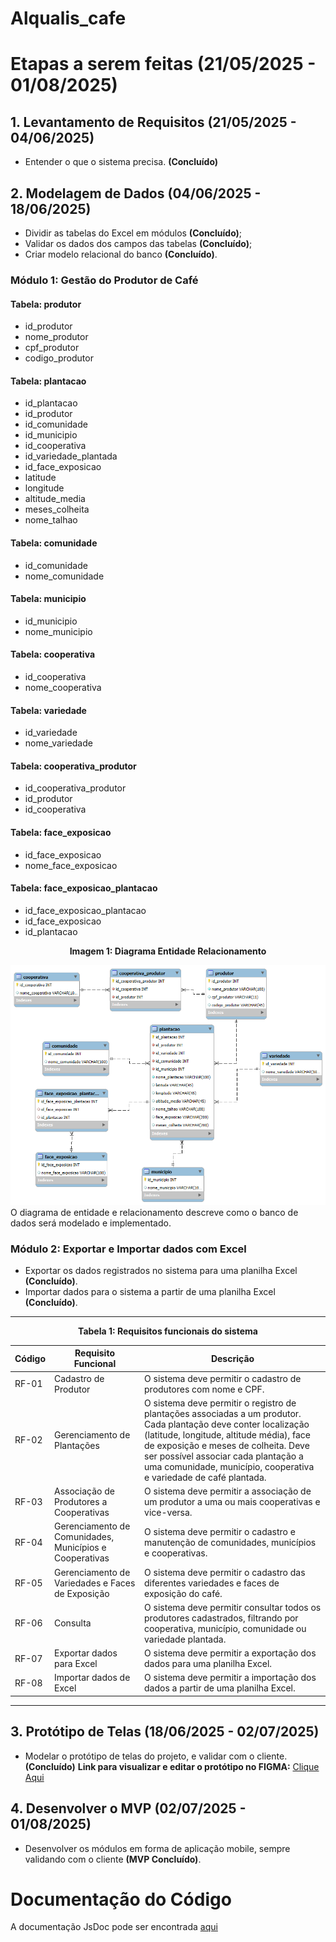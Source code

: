 # Alqualis\_cafe

# Etapas a serem feitas (21/05/2025 - 01/08/2025)

## 1. Levantamento de Requisitos (21/05/2025 - 04/06/2025)

* Entender o que o sistema precisa. **(Concluído)**

## 2. Modelagem de Dados (04/06/2025 - 18/06/2025)

* Dividir as tabelas do Excel em módulos **(Concluído)**;
* Validar os dados dos campos das tabelas **(Concluído)**;
* Criar modelo relacional do banco **(Concluído)**.

### Módulo 1: Gestão do Produtor de Café

#### Tabela: produtor

* id_produtor
* nome_produtor
* cpf_produtor
* codigo_produtor

#### Tabela: plantacao

* id_plantacao
* id_produtor
* id_comunidade
* id_municipio
* id_cooperativa
* id_variedade_plantada
* id_face_exposicao
* latitude
* longitude
* altitude_media
* meses_colheita
* nome_talhao

#### Tabela: comunidade

* id_comunidade
* nome_comunidade

#### Tabela: municipio

* id_municipio
* nome_municipio

#### Tabela: cooperativa

* id_cooperativa
* nome_cooperativa

#### Tabela: variedade

* id_variedade
* nome_variedade

#### Tabela: cooperativa_produtor

* id_cooperativa_produtor
* id_produtor
* id_cooperativa

#### Tabela: face_exposicao

* id_face_exposicao
* nome_face_exposicao

#### Tabela: face_exposicao_plantacao

* id_face_exposicao_plantacao
* id_face_exposicao
* id_plantacao

<p  align="center"><b>Imagem 1: Diagrama Entidade Relacionamento</b></p>

![](https://github.com/arlisson/Alqualis_cafe/blob/main/imagens_projeto/modelo_der.png)
O diagrama de entidade e relacionamento descreve como o banco de dados será modelado e implementado.

### Módulo 2: Exportar e Importar dados com Excel

* Exportar os dados registrados no sistema para uma planilha Excel **(Concluído)**.
* Importar dados para o sistema a partir de uma planilha Excel **(Concluído)**.

---

<p  align="center"><b>Tabela 1: Requisitos funcionais do sistema</b></p>

| Código | Requisito Funcional                                     | Descrição                                                                                                                                                                                                                                                                                                        |
| ------ | ------------------------------------------------------- | ---------------------------------------------------------------------------------------------------------------------------------------------------------------------------------------------------------------------------------------------------------------------------------------------------------------- |
| RF-01  | Cadastro de Produtor                                    | O sistema deve permitir o cadastro de produtores com nome e CPF.                                                                                                                                                                                                                                                 |
| RF-02  | Gerenciamento de Plantações                             | O sistema deve permitir o registro de plantações associadas a um produtor. Cada plantação deve conter localização (latitude, longitude, altitude média), face de exposição e meses de colheita. Deve ser possível associar cada plantação a uma comunidade, município, cooperativa e variedade de café plantada. |
| RF-03  | Associação de Produtores a Cooperativas                 | O sistema deve permitir a associação de um produtor a uma ou mais cooperativas e vice-versa.                                                                                                                                                                                                                     |
| RF-04  | Gerenciamento de Comunidades, Municípios e Cooperativas | O sistema deve permitir o cadastro e manutenção de comunidades, municípios e cooperativas.                                                                                                                                                                                                                       |
| RF-05  | Gerenciamento de Variedades e Faces de Exposição        | O sistema deve permitir o cadastro das diferentes variedades e faces de exposição do café.                                                                                                                                                                                                                       |
| RF-06  | Consulta                                                | O sistema deve permitir consultar todos os produtores cadastrados, filtrando por cooperativa, município, comunidade ou variedade plantada.                                                                                                                                                                       |
| RF-07  | Exportar dados para Excel                               | O sistema deve permitir a exportação dos dados para uma planilha Excel.                                                                                                                                                                                                                                          |
| RF-08  | Importar dados de Excel                                 | O sistema deve permitir a importação dos dados a partir de uma planilha Excel.                                                                                                                                                                                                                                   |

---

## 3. Protótipo de Telas (18/06/2025 - 02/07/2025)

* Modelar o protótipo de telas do projeto, e validar com o cliente. **(Concluído)**
  **Link para visualizar e editar o protótipo no FIGMA:**
  [Clique Aqui](https://www.figma.com/proto/iAs0NxRNm3doOgF2m3gNYg/AlQualis?node-id=0-1&t=Yktx113eMa7ivjLR-1)

## 4. Desenvolver o MVP (02/07/2025 - 01/08/2025)

* Desenvolver os módulos em forma de aplicação mobile, sempre validando com o cliente **(MVP Concluído)**.

# Documentação do Código
A documentação JsDoc pode ser encontrada [aqui](https://arlisson.github.io/Alqualis_cafe/alqualis/docs/)
